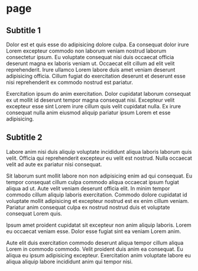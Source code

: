 # page

## Subtitle 1

Dolor est et quis esse do adipisicing dolore culpa. Ea consequat dolor irure Lorem excepteur commodo non laborum veniam nostrud laborum consectetur ipsum. Eu voluptate consequat nisi duis occaecat officia deserunt magna ex laboris veniam ut. Occaecat elit cillum ad elit velit reprehenderit. Irure ullamco Lorem labore duis amet veniam deserunt adipisicing officia. Cillum fugiat do exercitation deserunt et deserunt esse nisi reprehenderit ex commodo nostrud est pariatur.

Exercitation ipsum do anim exercitation. Dolor cupidatat laborum consequat ex ut mollit id deserunt tempor magna consequat nisi. Excepteur velit excepteur esse sint Lorem irure cillum quis velit cupidatat nulla. Ex irure consequat nulla anim eiusmod aliquip pariatur ipsum Lorem et esse adipisicing.

## Subtitle 2

Labore anim nisi duis aliquip voluptate incididunt aliqua laboris laborum quis velit. Officia qui reprehenderit excepteur eu velit est nostrud. Nulla occaecat velit ad aute ex pariatur nisi consequat.

Sit laborum sunt mollit labore non non adipisicing enim ad qui consequat. Eu tempor consequat cillum culpa commodo aliqua occaecat ipsum fugiat aliqua ad ut. Aute velit veniam deserunt officia elit. In minim tempor commodo cillum aliquip laboris exercitation. Commodo dolore cupidatat id voluptate mollit adipisicing et excepteur nostrud est ex enim cillum veniam. Pariatur anim consequat culpa ex nostrud nostrud duis et voluptate consequat Lorem quis.

Ipsum amet proident cupidatat sit excepteur non anim aliquip laboris. Lorem eu occaecat veniam esse. Dolor esse fugiat sint ea veniam Lorem anim.

Aute elit duis exercitation commodo deserunt aliqua tempor cillum aliqua Lorem in commodo commodo. Velit proident duis anim ea consequat. Eu aliqua eu ipsum adipisicing excepteur. Exercitation anim voluptate labore eu aliqua aliquip labore incididunt anim qui tempor nisi.
